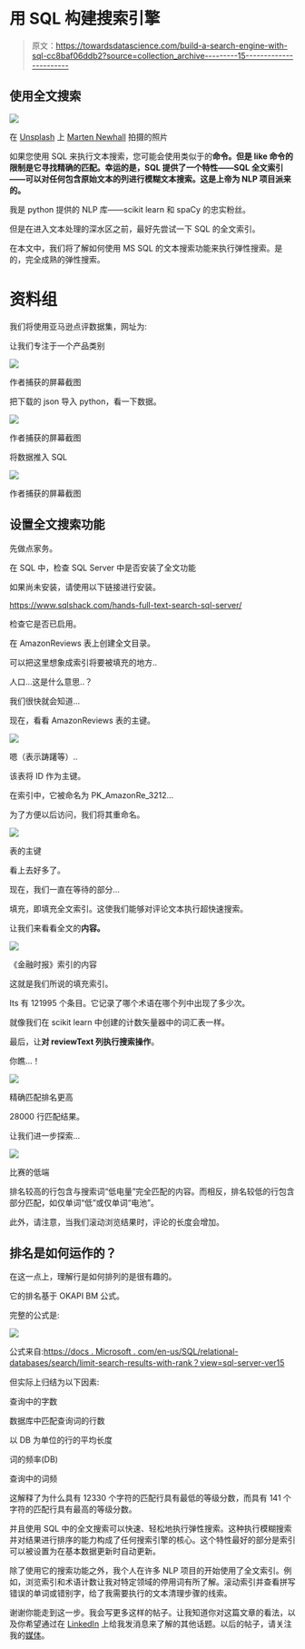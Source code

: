# 用 SQL 构建搜索引擎

> 原文：<https://towardsdatascience.com/build-a-search-engine-with-sql-cc8baf06ddb2?source=collection_archive---------15----------------------->

## 使用全文搜索

![](img/f6992c6721d90373665df19a8fc231d9.png)

在 [Unsplash](https://unsplash.com/s/photos/searching?utm_source=unsplash&utm_medium=referral&utm_content=creditCopyText) 上 [Marten Newhall](https://unsplash.com/@laughayette?utm_source=unsplash&utm_medium=referral&utm_content=creditCopyText) 拍摄的照片

如果您使用 SQL 来执行文本搜索，您可能会使用类似于的**命令。但是 like 命令的限制是它寻找精确的匹配。幸运的是，SQL 提供了一个特性——SQL 全文索引——可以对任何包含原始文本的列进行模糊文本搜索。这是上帝为 NLP 项目派来的。**

我是 python 提供的 NLP 库——scikit learn 和 spaCy 的忠实粉丝。

但是在进入文本处理的深水区之前，最好先尝试一下 SQL 的全文索引。

在本文中，我们将了解如何使用 MS SQL 的文本搜索功能来执行弹性搜索。是的，完全成熟的弹性搜索。

# 资料组

我们将使用亚马逊点评数据集，网址为:

  

让我们专注于一个产品类别

![](img/9943f76b0614bc84eee15a991efc04b3.png)

作者捕获的屏幕截图

把下载的 json 导入 python，看一下数据。

![](img/25b37a14ebf484e1b6ca3a2233d828e4.png)

作者捕获的屏幕截图

将数据推入 SQL

![](img/4719f49561f5dc6af7988a08cd417743.png)

作者捕获的屏幕截图

## 设置全文搜索功能

先做点家务。

在 SQL 中，检查 SQL Server 中是否安装了全文功能

如果尚未安装，请使用以下链接进行安装。

<https://www.sqlshack.com/hands-full-text-search-sql-server/>  

检查它是否已启用。

在 AmazonReviews 表上创建全文目录。

可以把这里想象成索引将要被填充的地方..

人口…这是什么意思..？

我们很快就会知道…

现在，看看 AmazonReviews 表的主键。

![](img/a6e4dd78cb00bca2d33b952736ec1047.png)

嗯（表示踌躇等）..

该表将 ID 作为主键。

在索引中，它被命名为 PK_AmazonRe_3212…

为了方便以后访问，我们将其重命名。

![](img/edf4063b861bb8126c8a837b620a9db0.png)

表的主键

看上去好多了。

现在，我们一直在等待的部分…

填充，即填充全文索引。这使我们能够对评论文本执行超快速搜索。

让我们来看看全文的**内容。**

![](img/978d6e10fcda70f36ef336d7626f9e17.png)

《金融时报》索引的内容

这就是我们所说的填充索引。

Its 有 121995 个条目。它记录了哪个术语在哪个列中出现了多少次。

就像我们在 scikit learn 中创建的计数矢量器中的词汇表一样。

最后，让**对 reviewText 列执行搜索操作**。

你瞧…！

![](img/d9a953648df10e000cee5ca2fc8174fd.png)

精确匹配排名更高

28000 行匹配结果。

让我们进一步探索…

![](img/cf8c7a97fa3127c34f1479a3dd2daed5.png)

比赛的低端

排名较高的行包含与搜索词“低电量”完全匹配的内容。而相反，排名较低的行包含部分匹配，如仅单词“低”或仅单词“电池”。

此外，请注意，当我们滚动浏览结果时，评论的长度会增加。

## 排名是如何运作的？

在这一点上，理解行是如何排列的是很有趣的。

它的排名基于 OKAPI BM 公式。

完整的公式是:

![](img/a4fe6056df88bcc37135d157ac7529cf.png)

公式来自:[https://docs . Microsoft . com/en-us/SQL/relational-databases/search/limit-search-results-with-rank？view=sql-server-ver15](https://docs.microsoft.com/en-us/sql/relational-databases/search/limit-search-results-with-rank?view=sql-server-ver15)

但实际上归结为以下因素:

查询中的字数

数据库中匹配查询词的行数

以 DB 为单位的行的平均长度

词的频率(DB)

查询中的词频

这解释了为什么具有 12330 个字符的匹配行具有最低的等级分数，而具有 141 个字符的匹配行具有最高的等级分数。

并且使用 SQL 中的全文搜索可以快速、轻松地执行弹性搜索。这种执行模糊搜索并对结果进行排序的能力构成了任何搜索引擎的核心。这个特性最好的部分是索引可以被设置为在基本数据更新时自动更新。

除了使用它的搜索功能之外，我个人在许多 NLP 项目的开始使用了全文索引。例如，浏览索引和术语计数让我对特定领域的停用词有所了解。滚动索引并查看拼写错误的单词或错别字，给了我需要执行的文本清理步骤的线索。

谢谢你能走到这一步。我会写更多这样的帖子。让我知道你对这篇文章的看法，以及你希望通过在 [LinkedIn](https://www.linkedin.com/in/divya-choudharyiisc/) 上给我发消息来了解的其他话题。以后的帖子，请关注我的[媒体](https://learnwithdivya.medium.com/)。